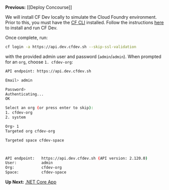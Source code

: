 **Previous:** [[Deploy Concourse]]

We will install CF Dev locally to simulate the Cloud Foundry environment. Prior to this, you must have the [CF CLI](https://github.com/cloudfoundry/cli#downloads) installed. Follow the instructions [here](https://github.com/cloudfoundry-incubator/cfdev) to install and run CF Dev.

Once complete, run:
```bash
cf login -a https://api.dev.cfdev.sh --skip-ssl-validation
```
with the provided admin user and password (`admin`/`admin`). When prompted for an `org`, choose `1. cfdev-org`:
```bash
API endpoint: https://api.dev.cfdev.sh

Email> admin

Password>
Authenticating...
OK

Select an org (or press enter to skip):
1. cfdev-org
2. system

Org> 1
Targeted org cfdev-org

Targeted space cfdev-space



API endpoint:   https://api.dev.cfdev.sh (API version: 2.120.0)
User:           admin
Org:            cfdev-org
Space:          cfdev-space

```

**Up Next:** [.NET Core App](Home#net-core-app)
